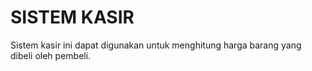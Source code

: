 # SISTEM KASIR

Sistem kasir ini dapat digunakan untuk menghitung harga barang yang dibeli oleh pembeli.